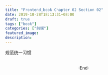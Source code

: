 ```yaml
---
title: "Frontend_book Chapter 02 Section 02"
date: 2019-10-28T18:13:31+08:00
draft: true
tags: ["book"]
categories: ["前端"]
featured_image: 
description: 
---
```


规范统一习惯

<br>

<center>  ·End·  </center>